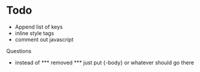 # Todo

* Append list of keys
* inline style tags
* comment out javascript

Questions
* instead of *** removed *** just put {-body} or whatever should go there